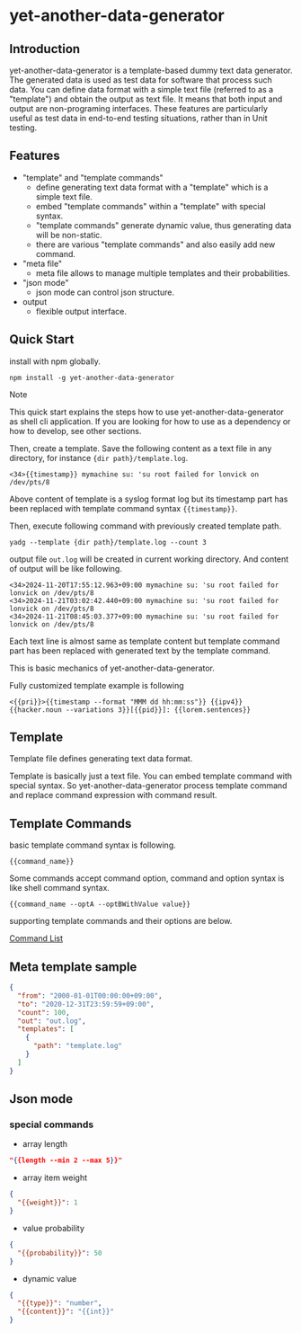 # yet-another-data-generator

## Introduction

yet-another-data-generator is a template-based dummy text data generator. The generated data is used as test data for software that process such data. You can define data format with a simple text file (referred to as a "template") and obtain the output as text file. It means that both input and output are non-programing interfaces. These features are particularly useful as test data in end-to-end testing situations, rather than in Unit testing.

## Features

* "template" and "template commands"
    * define generating text data format with a "template" which is a simple text file.
    * embed "template commands" within a "template" with special syntax.
    * "template commands" generate dynamic value, thus generating data will be non-static.
    * there are various "template commands" and also easily add new command.
* "meta file"
    * meta file allows to manage multiple templates and their probabilities.
* "json mode"
    * json mode can control json structure.
* output
    * flexible output interface.

## Quick Start

install with npm globally.

```shell
npm install -g yet-another-data-generator
```

> [!NOTE]
> This quick start explains the steps how to use yet-another-data-generator as shell cli application. If you are looking for how to use as a dependency or how to develop, see other sections.

Then, create a template. Save the following content as a text file in any directory, for instance `{dir path}/template.log`.

```text
<34>{{timestamp}} mymachine su: 'su root failed for lonvick on /dev/pts/8
```

Above content of template is a syslog format log but its timestamp part has been replaced with template command syntax `{{timestamp}}`.

Then, execute following command with previously created template path.

```shell
yadg --template {dir path}/template.log --count 3
```
output file `out.log` will be created in current working directory.
And content of output will be like following.

```text
<34>2024-11-20T17:55:12.963+09:00 mymachine su: 'su root failed for lonvick on /dev/pts/8
<34>2024-11-21T03:02:42.440+09:00 mymachine su: 'su root failed for lonvick on /dev/pts/8
<34>2024-11-21T08:45:03.377+09:00 mymachine su: 'su root failed for lonvick on /dev/pts/8
```
Each text line is almost same as template content but template command part has been replaced with generated text by the template command.

This is basic mechanics of yet-another-data-generator.

Fully customized template example is following

```text
<{{pri}}>{{timestamp --format "MMM dd hh:mm:ss"}} {{ipv4}} {{hacker.noun --variations 3}}[{{pid}}]: {{lorem.sentences}}
```

## Template

Template file defines generating text data format.

Template is basically just a text file. You can embed template command with special syntax.
So yet-another-data-generator process template command and replace command expression with command result.

## Template Commands

basic template command syntax is following.

```text
{{command_name}}
```

Some commands accept command option, command and option syntax is like shell command syntax.
```text
{{command_name --optA --optBWithValue value}}
```

supporting template commands and their options are below.

[Command List](./docs/templateCommands)

## Meta template sample

```json
{
  "from": "2000-01-01T00:00:00+09:00",
  "to": "2020-12-31T23:59:59+09:00",
  "count": 100,
  "out": "out.log",
  "templates": [
    {
      "path": "template.log"
    }
  ]
}
```

## Json mode

### special commands

* array length

```json
"{{length --min 2 --max 5}}"
```

* array item weight

```json
{
  "{{weight}}": 1
}
```

* value probability

```json
{
  "{{probability}}": 50
}
```

* dynamic value

```json
{
  "{{type}}": "number",
  "{{content}}": "{{int}}"
}
```

